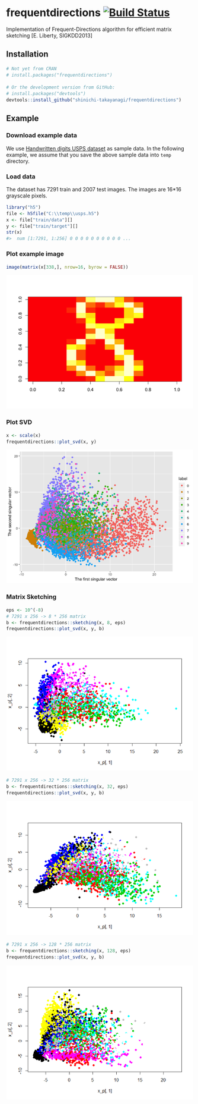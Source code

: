 
<!-- README.md is generated from README.Rmd. Please edit that file -->
frequentdirections [![Build Status](https://travis-ci.com/shinichi-takayanagi/frequentdirections.svg?branch=master)](https://travis-ci.com/shinichi-takayanagi/frequentdirections)
==================================================================================================================================================================================

Implementation of Frequent-Directions algorithm for efficient matrix sketching \[E. Liberty, SIGKDD2013\]

Installation
------------

``` r
# Not yet from CRAN
# install.packages("frequentdirections")

# Or the development version from GitHub:
# install.packages("devtools")
devtools::install_github("shinichi-takayanagi/frequentdirections")
```

Example
-------

### Download example data

We use [Handwritten digits USPS dataset](https://www.kaggle.com/bistaumanga/usps-dataset/version/1) as sample data. In the following example, we assume that you save the above sample data into `temp` directory.

### Load data

The dataset has 7291 train and 2007 test images. The images are 16\*16 grayscale pixels.

``` r
library("h5")
file <- h5file("C:\\temp\\usps.h5")
x <- file["train/data"][]
y <- file["train/target"][]
str(x)
#>  num [1:7291, 1:256] 0 0 0 0 0 0 0 0 0 0 ...
```

### Plot example image

``` r
image(matrix(x[338,], nrow=16, byrow = FALSE))
```

![](man/figures/README-plot-example-image-1.png)

### Plot SVD

``` r
x <- scale(x)
frequentdirections::plot_svd(x, y)
```

![](man/figures/README-plot-svd-1.png)

### Matrix Sketching

``` r
eps <- 10^(-8)
# 7291 x 256 -> 8 * 256 matrix
b <- frequentdirections::sketching(x, 8, eps)
frequentdirections::plot_svd(x, y, b)
```

![](man/figures/README-unnamed-chunk-2-1.png)

``` r
# 7291 x 256 -> 32 * 256 matrix
b <- frequentdirections::sketching(x, 32, eps)
frequentdirections::plot_svd(x, y, b)
```

![](man/figures/README-unnamed-chunk-3-1.png)

``` r
# 7291 x 256 -> 128 * 256 matrix
b <- frequentdirections::sketching(x, 128, eps)
frequentdirections::plot_svd(x, y, b)
```

![](man/figures/README-sketching-128-1.png)

